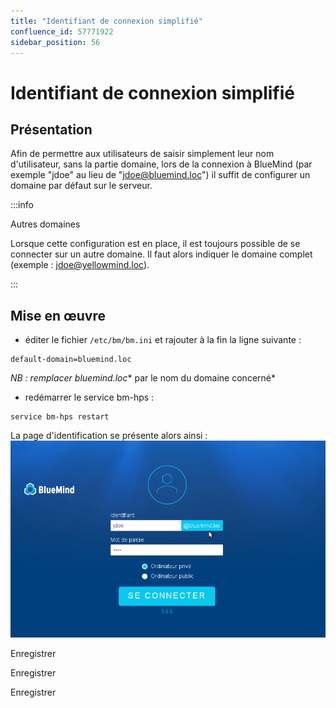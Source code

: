 ```yaml
---
title: "Identifiant de connexion simplifié"
confluence_id: 57771922
sidebar_position: 56
---
```

# Identifiant de connexion simplifié


## Présentation

Afin de permettre aux utilisateurs de saisir simplement leur nom d'utilisateur, sans la partie domaine, lors de la connexion à BlueMind (par exemple "jdoe" au lieu de "jdoe@bluemind.loc") il suffit de configurer un domaine par défaut sur le serveur.


:::info

Autres domaines

Lorsque cette configuration est en place, il est toujours possible de se connecter sur un autre domaine. Il faut alors indiquer le domaine complet (exemple : jdoe@yellowmind.loc).

:::

## Mise en œuvre

- éditer le fichier `/etc/bm/bm.ini` et rajouter à la fin la ligne suivante :


```
default-domain=bluemind.loc
```

*NB : remplacer bluemind.loc** par le nom du domaine concerné*

- redémarrer le service bm-hps :


```
service bm-hps restart
```


La page d'identification se présente alors ainsi :![](../attachments/57771922/57771924.png)

Enregistrer

Enregistrer

Enregistrer

